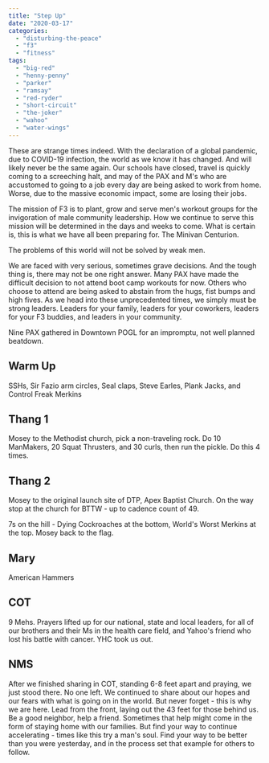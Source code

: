 ```yaml
---
title: "Step Up"
date: "2020-03-17"
categories: 
  - "disturbing-the-peace"
  - "f3"
  - "fitness"
tags: 
  - "big-red"
  - "henny-penny"
  - "parker"
  - "ramsay"
  - "red-ryder"
  - "short-circuit"
  - "the-joker"
  - "wahoo"
  - "water-wings"
---
```


These are strange times indeed. With the declaration of a global pandemic, due to COVID-19 infection, the world as we know it has changed. And will likely never be the same again. Our schools have closed, travel is quickly coming to a screeching halt, and may of the PAX and M's who are accustomed to going to a job every day are being asked to work from home. Worse, due to the massive economic impact, some are losing their jobs.

The mission of F3 is to plant, grow and serve men's workout groups for the invigoration of male community leadership. How we continue to serve this mission will be determined in the days and weeks to come. What is certain is, this is what we have all been preparing for. The Minivan Centurion.

The problems of this world will not be solved by weak men.

We are faced with very serious, sometimes grave decisions. And the tough thing is, there may not be one right answer. Many PAX have made the difficult decision to not attend boot camp workouts for now. Others who choose to attend are being asked to abstain from the hugs, fist bumps and high fives. As we head into these unprecedented times, we simply must be strong leaders. Leaders for your family, leaders for your coworkers, leaders for your F3 buddies, and leaders in your community.

Nine PAX gathered in Downtown POGL for an impromptu, not well planned beatdown.

## Warm Up

SSHs, Sir Fazio arm circles, Seal claps, Steve Earles, Plank Jacks, and Control Freak Merkins

## Thang 1

Mosey to the Methodist church, pick a non-traveling rock. Do 10 ManMakers, 20 Squat Thrusters, and 30 curls, then run the pickle. Do this 4 times.

## Thang 2

Mosey to the original launch site of DTP, Apex Baptist Church. On the way stop at the church for BTTW - up to cadence count of 49.

7s on the hill - Dying Cockroaches at the bottom, World's Worst Merkins at the top. Mosey back to the flag.

## Mary

American Hammers

## COT

9 Mehs. Prayers lifted up for our national, state and local leaders, for all of our brothers and their Ms in the health care field, and Yahoo's friend who lost his battle with cancer. YHC took us out.

## NMS

After we finished sharing in COT, standing 6-8 feet apart and praying, we just stood there. No one left. We continued to share about our hopes and our fears with what is going on in the world. But never forget - this is why we are here. Lead from the front, laying out the 43 feet for those behind us. Be a good neighbor, help a friend. Sometimes that help might come in the form of staying home with our families. But find your way to continue accelerating - times like this try a man's soul. Find your way to be better than you were yesterday, and in the process set that example for others to follow.
